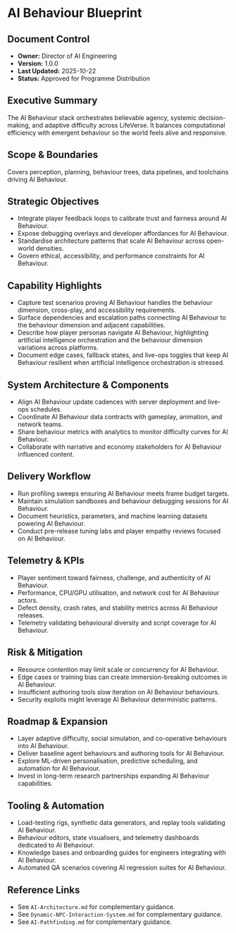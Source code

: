 # AI Behaviour Blueprint
## Document Control
- **Owner:** Director of AI Engineering
- **Version:** 1.0.0
- **Last Updated:** 2025-10-22
- **Status:** Approved for Programme Distribution

## Executive Summary
The AI Behaviour stack orchestrates believable agency, systemic decision-making, and adaptive
difficulty across LifeVerse. It balances computational efficiency with emergent behaviour so the
world feels alive and responsive.

## Scope & Boundaries
Covers perception, planning, behaviour trees, data pipelines, and toolchains driving AI Behaviour.

## Strategic Objectives
- Integrate player feedback loops to calibrate trust and fairness around AI Behaviour.
- Expose debugging overlays and developer affordances for AI Behaviour.
- Standardise architecture patterns that scale AI Behaviour across open-world densities.
- Govern ethical, accessibility, and performance constraints for AI Behaviour.

## Capability Highlights
- Capture test scenarios proving AI Behaviour handles the behaviour dimension, cross-play, and accessibility requirements.
- Surface dependencies and escalation paths connecting AI Behaviour to the behaviour dimension and adjacent capabilities.
- Describe how player personas navigate AI Behaviour, highlighting artificial intelligence orchestration and the behaviour dimension variations across platforms.
- Document edge cases, fallback states, and live-ops toggles that keep AI Behaviour resilient when artificial intelligence orchestration is stressed.

## System Architecture & Components
- Align AI Behaviour update cadences with server deployment and live-ops schedules.
- Coordinate AI Behaviour data contracts with gameplay, animation, and network teams.
- Share behaviour metrics with analytics to monitor difficulty curves for AI Behaviour.
- Collaborate with narrative and economy stakeholders for AI Behaviour influenced content.

## Delivery Workflow
- Run profiling sweeps ensuring AI Behaviour meets frame budget targets.
- Maintain simulation sandboxes and behaviour debugging sessions for AI Behaviour.
- Document heuristics, parameters, and machine learning datasets powering AI Behaviour.
- Conduct pre-release tuning labs and player empathy reviews focused on AI Behaviour.

## Telemetry & KPIs
- Player sentiment toward fairness, challenge, and authenticity of AI Behaviour.
- Performance, CPU/GPU utilisation, and network cost for AI Behaviour actors.
- Defect density, crash rates, and stability metrics across AI Behaviour releases.
- Telemetry validating behavioural diversity and script coverage for AI Behaviour.

## Risk & Mitigation
- Resource contention may limit scale or concurrency for AI Behaviour.
- Edge cases or training bias can create immersion-breaking outcomes in AI Behaviour.
- Insufficient authoring tools slow iteration on AI Behaviour behaviours.
- Security exploits might leverage AI Behaviour deterministic patterns.

## Roadmap & Expansion
- Layer adaptive difficulty, social simulation, and co-operative behaviours into AI Behaviour.
- Deliver baseline agent behaviours and authoring tools for AI Behaviour.
- Explore ML-driven personalisation, predictive scheduling, and automation for AI Behaviour.
- Invest in long-term research partnerships expanding AI Behaviour capabilities.

## Tooling & Automation
- Load-testing rigs, synthetic data generators, and replay tools validating AI Behaviour.
- Behaviour editors, state visualisers, and telemetry dashboards dedicated to AI Behaviour.
- Knowledge bases and onboarding guides for engineers integrating with AI Behaviour.
- Automated QA scenarios covering AI regression suites for AI Behaviour.

## Reference Links
- See `AI-Architecture.md` for complementary guidance.
- See `Dynamic-NPC-Interaction-System.md` for complementary guidance.
- See `AI-Pathfinding.md` for complementary guidance.
